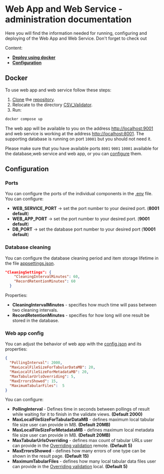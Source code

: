 # Web App and Web Service - administration documentation
Here you will find the information needed for running, configuring and deploying of the Web App and Web Service. Don't forget to check out 

Content:
- **[Deploy using docker](#docker)**
- **[Configuration](#configuration)**
## Docker

To use web app and web service follow these steps:
1. [Clone](https://docs.github.com/en/repositories/creating-and-managing-repositories/cloning-a-repository) the [repository](https://gitlab.mff.cuni.cz/kolcunm/csv-validator).
2. Relocate to the directory [CSV_Validator](https://gitlab.mff.cuni.cz/kolcunm/csv-validator/-/tree/master/CSV_Validator).
3. Run:
```bash
docker compose up
```

The web app will be available to you on the address [http://localhost:9001](http://localhost:9001) and
web service is working at the address [http://localhost:8001](http://localhost:8001). The supporting database
is running on port `10001` but you should not need it.


Please make sure that you have available ports `8001` `9001` `10001` available for the database,web service and web app, or you can [configure](#ports) them.

## Configuration

### Ports

You can configure the ports of the individual components in the [.env](https://gitlab.mff.cuni.cz/kolcunm/csv-validator/-/blob/master/CSV_Validator/.env) file.
You can configure:
- **WEB_SERVICE_PORT** -> set the port number to your desired port. (**8001 default**)
- **WEB_APP_PORT** -> set the port number to your desired port. (**9001 default**)
- **DB_PORT** -> set the database port number to your desired port (**10001 default**)

### Database cleaning

You can configure the database cleaning period and item storage lifetime in the file [appsettings.json](https://gitlab.mff.cuni.cz/kolcunm/csv-validator/-/blob/master/CSV_Validator/WebService/appsettings.json?ref_type=heads).

```json
"CleaningSettings": {
    "CleaningIntervalMinutes": 60,
    "RecordRetentionMinutes": 60
  }
```

Properties:
- **CleaningIntervalMinutes** - specifies how much time will pass between two cleaning intervals.
- **RecordRetentionMinutes** - specifies for how long will one result be stored in the database.

### Web app config

You can adjust the behavior of web app with the [config.json](https://gitlab.mff.cuni.cz/kolcunm/csv-validator/-/blob/master/CSV_Validator/WebApp/config.json?ref_type=heads) and its properties:
```json
{
  "PollingInterval": 2000,
  "MaxLocalFileSizeForTabularDataMB": 20,
  "MaxLocalFileSizeForMetadataMB": 20,
  "MaxTabularUrlsOverriding": 5,
  "MaxErrorsShowed": 15,
  "MaximumTabularFiles":  5
}
```
You can configure:
- **PollingInterval** - Defines time in seconds between pollings of result while waiting for it to finish in the validate views. **(Default 2000)**
- **MaxLocalFileSizeForTabularDataMB** - defines maximum local tabular file size user can provide in MB. **(Default 20MB)**
- **MaxLocalFileSizeForMetadataMB** - defines maximum local metadata file size user can provide in MB. **(Default 20MB)**
- **MaxTabularUrlsOverriding** - defines max count of tabular URLs user can provide in the [Overriding validation](../../general/index.md#validation-types) remote. **(Default 5)**
- **MaxErrorsShowed** - defines how many errors of one type can be shown in the result page. **(Default 15)**
- **MaximumTabularFiles** - defines how many local tabular data files user can provide in the [Overriding validation](../../general/index.md#validation-types) local. **(Default 5)**